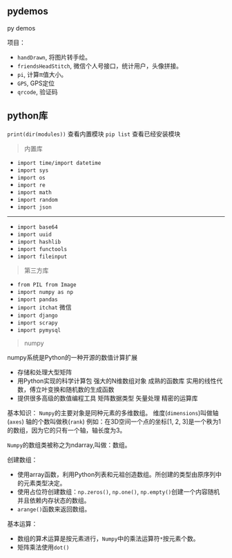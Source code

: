 ## pydemos
py demos


项目：
- `handDrawn`, 将图片转手绘。
- `friendsHeadStitch`, 微信个人号接口，统计用户，头像拼接。
- `pi`, 计算π值大小。
- `GPS`, GPS定位
- `qrcode`, 验证码

## python库

`print(dir(modules))` 查看内置模块
`pip list` 查看已经安装模块

> 内置库

- `import time/import datetime`
- `import sys`
- `import os`
- `import re`
- `import math`
- `import random`
- `import json`
-----
- `import base64`
- `import uuid`
- `import hashlib`
- `import functools`
- `import fileinput`

> 第三方库

- `from PIL from Image`
- `import numpy as np`
- `import pandas`
- `import itchat` 微信
- `import django`
- `import scrapy`
- `import pymysql`


> numpy

numpy系统是Python的一种开源的数值计算扩展
- 存储和处理大型矩阵
- 用Python实现的科学计算包
    强大的N维数组对象
    成熟的函数库
    实用的线性代数，傅立叶变换和随机数的生成函数
- 提供很多高级的数值编程工具
    矩阵数据类型
    矢量处理
    精密的运算库

基本知识：
`Numpy`的主要对象是同种元素的多维数组。
维度(`dimensions`)叫做轴(`axes`)
轴的个数叫做秩(`rank`)
例如：在3D空间一个点的坐标[1, 2, 3]是一个秩为1的数组，因为它的只有一个轴，轴长度为3。

`Numpy`的数组类被称之为ndarray,叫做：数组。

创建数组：
- 使用array函数，利用Python列表和元祖创造数组。所创建的类型由原序列中的元素类型决定。
- 使用占位符创建数组：`np.zeros()`, `np.one()`, `np.empty()`创建一个内容随机并且依赖内存状态的数组。
- `arange()`函数来返回数组。

基本运算：
- 数组的算术运算是按元素进行，`Numpy`中的乘法运算符`*`按元素个数。
- 矩阵乘法使用`dot()`



